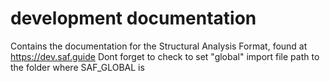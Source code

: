 # development documentation
Contains the documentation for the Structural Analysis Format, found at https://dev.saf.guide
Dont forget to check to set "global" import file path to the folder where SAF_GLOBAL is
